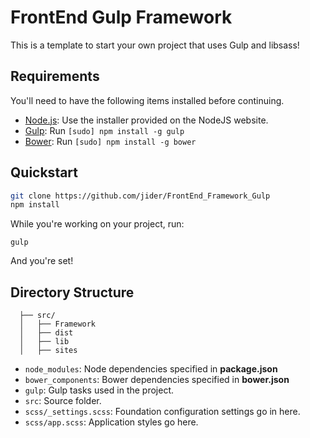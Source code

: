 # FrontEnd Gulp Framework

This is a template to start your own project that uses Gulp and libsass!

## Requirements

You'll need to have the following items installed before continuing.

  * [Node.js](http://nodejs.org): Use the installer provided on the NodeJS website.
  * [Gulp](http://gulpjs.com/): Run `[sudo] npm install -g gulp`
  * [Bower](http://bower.io): Run `[sudo] npm install -g bower`

## Quickstart

```bash
git clone https://github.com/jider/FrontEnd_Framework_Gulp
npm install
```

While you're working on your project, run:

`gulp`

And you're set!

## Directory Structure
  ```
    ├── src/
    │   ├── Framework
    │   ├── dist
    │   ├── lib
    │   ├── sites
  ```

  * `node_modules`: Node dependencies specified in **package.json**
  * `bower_components`: Bower dependencies specified in **bower.json**
  * `gulp`: Gulp tasks used in the project.
  * `src`: Source folder.
  * `scss/_settings.scss`: Foundation configuration settings go in here.
  * `scss/app.scss`: Application styles go here.